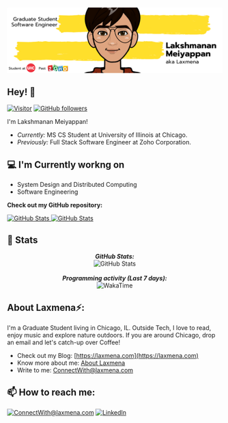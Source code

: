![Lakshmanan Meiyappan Banner Image](./banner.png)
<!-- <h2 align='center'>Lakshmanan Meiyappan @ Laxmena</h2>
<p align='center'><b>Graduate Student at University of Illinois at Chicago</b></p> -->

<h2>Hey! 👋</h2>

[![Visitor](https://visitor-badge.laobi.icu/badge?page_id=laxmena.laxmena)](https://github.com/laxmena) [![GitHub followers](https://img.shields.io/github/followers/laxmena.svg?style=social&label=Follow)](https://github.com/laxmena?tab=followers)

I'm Lakshmanan Meiyappan! 
- <i>Currently:</i> MS CS Student at University of Illinois at Chicago. 
- <i>Previously:</i> Full Stack Software Engineer at Zoho Corporation.

<h2>💻 I'm Currently workng on</h2>

- System Design and Distributed Computing
- Software Engineering


__Check out my GitHub repository:__

<div>
  <p>
    <a href="https://github.com/laxmena/PyCalendly">
      <img src="https://github-readme-stats.vercel.app/api/pin/?username=laxmena&repo=PyCalendly" alt="GitHub Stats" />
    </a>
    <a href="https://github.com/laxmena/CloudOrg-Simulator">
      <img src="https://github-readme-stats.vercel.app/api/pin/?username=laxmena&repo=CloudOrg-Simulator" alt="GitHub Stats" />
    </a>
  </p>
</div>

<h2>👀 Stats</h2>

<div>
<!--   <p align="center">
    <b><em>Now listening to:</em></b> <br/>
    <img src="https://spotify-github-profile.vercel.app/api/view?uid=lakshmanan.meiyappan&cover_image=true&theme=novatorem" alt="Now Listenting to" />
  </p> -->
  
  <p align="center">
  <b><em>GitHub Stats:</em></b> <br/>
    <img src="https://github-readme-streak-stats.herokuapp.com/?user=laxmena" alt="GitHub Stats" /> <br/><br/>
  <b><em>Programming activity (Last 7 days):</em></b> <br/>
    <img src="https://github-readme-stats.vercel.app/api/wakatime?username=laxmena" alt="WakaTime" />
  </p>
</div>

<h2> About Laxmena⚡:</h2>

I'm a Graduate Student living in Chicago, IL. Outside Tech, I love to read, enjoy music and explore nature outdoors. If you are around Chicago, drop an email and let's catch-up over Coffee!
 
- Check out my Blog: [https://laxmena.com](https://laxmena.com)
- Know more about me: [About Laxmena](https://laxmena.com/pages/about)
- Write to me: [ConnectWith@laxmena.com](mailto:ConnectWith@laxmena.com)

<h2>📫 How to reach me:</h2>

<a href="mailto:ConnectWith@laxmena.com">![ConnectWith@laxmena.com](https://img.shields.io/badge/Gmail-D14836?style=for-the-badge&logo=gmail&logoColor=white)</a> <a href="https://www.linkedin.com/in/lakshmanan-meiyappan/">![LinkedIn](https://img.shields.io/badge/LinkedIn-0077B5?style=for-the-badge&logo=linkedin&logoColor=white)</a>
